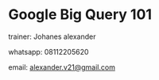 # Google Big Query 101

trainer: Johanes alexander

whatsapp: 08112205620

email: alexander.v21@gmail.com

